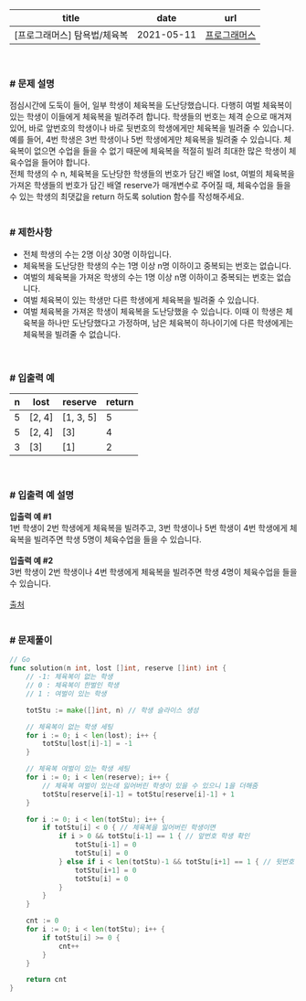 |title|date|url|
|---|---|---|
|[프로그래머스] 탐욕법/체육복|2021-05-11|[프로그래머스](https://school.programmers.co.kr/learn/courses/30/lessons/42862)|

<br>

### # 문제 설명
점심시간에 도둑이 들어, 일부 학생이 체육복을 도난당했습니다. 다행히 여벌 체육복이 있는 학생이 이들에게 체육복을 빌려주려 합니다. 학생들의 번호는 체격 순으로 매겨져 있어, 바로 앞번호의 학생이나 바로 뒷번호의 학생에게만 체육복을 빌려줄 수 있습니다. 예를 들어, 4번 학생은 3번 학생이나 5번 학생에게만 체육복을 빌려줄 수 있습니다. 체육복이 없으면 수업을 들을 수 없기 때문에 체육복을 적절히 빌려 최대한 많은 학생이 체육수업을 들어야 합니다.<br>
전체 학생의 수 n, 체육복을 도난당한 학생들의 번호가 담긴 배열 lost, 여벌의 체육복을 가져온 학생들의 번호가 담긴 배열 reserve가 매개변수로 주어질 때, 체육수업을 들을 수 있는 학생의 최댓값을 return 하도록 solution 함수를 작성해주세요.<br>
<br>

### # 제한사항
- 전체 학생의 수는 2명 이상 30명 이하입니다.
- 체육복을 도난당한 학생의 수는 1명 이상 n명 이하이고 중복되는 번호는 없습니다.
- 여벌의 체육복을 가져온 학생의 수는 1명 이상 n명 이하이고 중복되는 번호는 없습니다.
- 여벌 체육복이 있는 학생만 다른 학생에게 체육복을 빌려줄 수 있습니다.
- 여벌 체육복을 가져온 학생이 체육복을 도난당했을 수 있습니다. 이때 이 학생은 체육복을 하나만 도난당했다고 가정하며, 남은 체육복이 하나이기에 다른 학생에게는 체육복을 빌려줄 수 없습니다.

<br>

### # 입출력 예

| n | lost | reserve | return |
| --- | --- | --- | --- |
| 5 | \[2, 4\] | \[1, 3, 5\] | 5 |
| 5 | \[2, 4\] | \[3\] | 4 |
| 3 | \[3\] | \[1\] | 2 |

<br>

### # 입출력 예 설명
**입출력 예 #1**<br>
1번 학생이 2번 학생에게 체육복을 빌려주고, 3번 학생이나 5번 학생이 4번 학생에게 체육복을 빌려주면 학생 5명이 체육수업을 들을 수 있습니다.<br>
<br>
**입출력 예 #2**<br>
3번 학생이 2번 학생이나 4번 학생에게 체육복을 빌려주면 학생 4명이 체육수업을 들을 수 있습니다.<br>
<br>
[출처](https://hsin.hr/coci/archive/2009_2010/contest6_tasks.pdf)<br>
<br>

### # 문제풀이
```go
// Go
func solution(n int, lost []int, reserve []int) int {
	// -1: 체육복이 없는 학생
	// 0 : 체육복이 한벌인 학생
	// 1 : 여벌이 있는 학생

	totStu := make([]int, n) // 학생 슬라이스 생성

	// 체육복이 없는 학생 세팅
	for i := 0; i < len(lost); i++ {
		totStu[lost[i]-1] = -1
	}

	// 체육복 여벌이 있는 학생 세팅
	for i := 0; i < len(reserve); i++ {
		// 체육복 여벌이 있는데 잃어버린 학생이 있을 수 있으니 1을 더해줌
		totStu[reserve[i]-1] = totStu[reserve[i]-1] + 1
	}

	for i := 0; i < len(totStu); i++ {
		if totStu[i] < 0 { // 체육복을 잃어버린 학생이면
			if i > 0 && totStu[i-1] == 1 { // 앞번호 학생 확인
				totStu[i-1] = 0
				totStu[i] = 0
			} else if i < len(totStu)-1 && totStu[i+1] == 1 { // 뒷번호 학생 확인
				totStu[i+1] = 0
				totStu[i] = 0
			}
		}
	}

	cnt := 0
	for i := 0; i < len(totStu); i++ {
		if totStu[i] >= 0 {
			cnt++
		}
	}

	return cnt
}
```